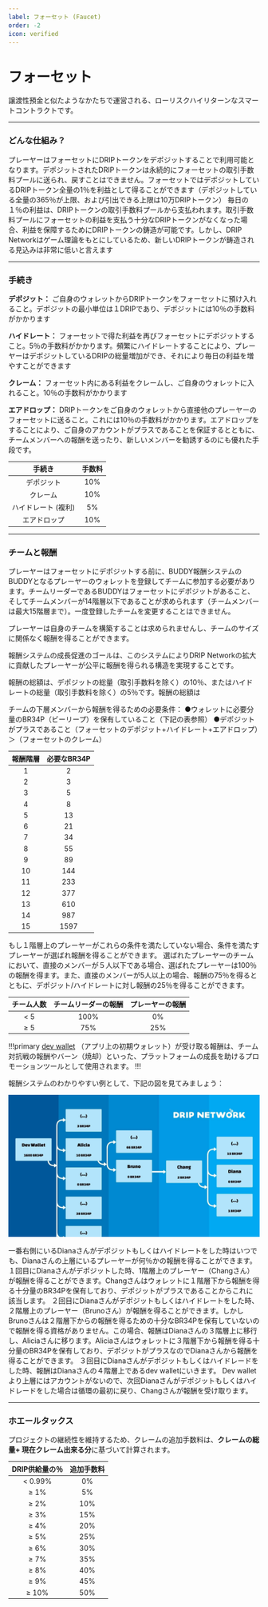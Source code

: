 ```yaml
---
label: フォーセット (Faucet)
order: -2
icon: verified
---
```


# フォーセット
譲渡性預金と似たようなかたちで運営される、ローリスクハイリターンなスマートコントラクトです。

---
### どんな仕組み？

プレーヤーはフォーセットにDRIPトークンをデポジットすることで利用可能となります。デポジットされたDRIPトークンは永続的にフォーセットの取引手数料プールに送られ、戻すことはできません。フォーセットではデポジットしているDRIPトークン全量の1％を利益として得ることができます（デポジットしている全量の365％が上限、および引出できる上限は10万DRIPトークン）
毎日の１％の利益は、DRIPトークンの取引手数料プールから支払われます。取引手数料プールにフォーセットの利益を支払う十分なDRIPトークンがなくなった場合、利益を保障するためにDRIPトークンの鋳造が可能です。しかし、DRIP Networkはゲーム理論をもとにしているため、新しいDRIPトークンが鋳造される見込みは非常に低いと言えます

---
### 手続き

**デポジット：**
ご自身のウォレットからDRIPトークンをフォーセットに預け入れること。デポジットの最小単位は１DRIPであり、デポジットには10％の手数料がかかります

**ハイドレート：**
フォーセットで得た利益を再びフォーセットにデポジットすること。5％の手数料がかかります。頻繁にハイドレートすることにより、プレーヤーはデポジットしているDRIPの総量増加ができ、それにより毎日の利益を増やすことができます

**クレーム：**
フォーセット内にある利益をクレームし、ご自身のウォレットに入れること。10％の手数料がかかります

**エアドロップ：**
DRIPトークンをご自身のウォレットから直接他のプレーヤーのフォーセットに送ること。これには10％の手数料がかかります。エアドロップをすることにより、ご自身のアカウントがプラスであることを保証するとともに、チームメンバーへの報酬を送ったり、新しいメンバーを勧誘するのにも優れた手段です。


| 手続き | 手数料 |
|:---:|:---:|
| デポジット | 10% |
| クレーム | 10% |
| ハイドレート (複利) | 5% |
| エアドロップ | 10% |

---

### チームと報酬

プレーヤーはフォーセットにデポジットする前に、BUDDY報酬システムのBUDDYとなるプレーヤーのウォレットを登録してチームに参加する必要があります。チームリーダーであるBUDDYはフォーセットにデポジットがあること、そしてチームメンバーが14階層以下であることが求められます（チームメンバーは最大15階層まで）。一度登録したチームを変更することはできません。

プレーヤーは自身のチームを構築することは求められませんし、チームのサイズに関係なく報酬を得ることができます。

報酬システムの成長促進のゴールは、このシステムによりDRIP Networkの拡大に貢献したプレーヤーが公平に報酬を得られる構造を実現することです。

報酬の総額は、デポジットの総量（取引手数料を除く）の10％、またはハイドレートの総量（取引手数料を除く）の5％です。報酬の総額は

チームの下層メンバーから報酬を得るための必要条件：
●ウォレットに必要分量のBR34P（ビーリープ）を保有していること（下記の表参照）
●デポジットがプラスであること（フォーセットのデポジット+ハイドレート+エアドロップ）＞（フォーセットのクレーム）



| 報酬階層  | 必要なBR34P |
|:---:|:---:|
| 1 | 2 |
| 2 | 3 |
| 3 | 5 |
| 4 | 8 |
| 5 | 13 |
| 6 | 21 |
| 7 | 34 |
| 8 | 55 |
| 9 | 89 |
| 10 | 144 |
| 11 | 233 |
| 12 | 377 |
| 13 | 610 |
| 14 | 987 |
| 15 | 1597 |


もし１階層上のプレーヤーがこれらの条件を満たしていない場合、条件を満たすプレーヤーが選ばれ報酬を得ることができます。
選ばれたプレーヤーのチームにおいて、直接のメンバーが５人以下である場合、選ばれたプレーヤーは100％の報酬を得ます。また、直接のメンバーが5人以上の場合、報酬の75％を得るとともに、デポジット/ハイドレートに対し報酬の25％を得ることができます。



| チーム人数 | チームリーダーの報酬 | プレーヤーの報酬 |
|:---:|:---:|:---:|
| < 5 | 100% | 0% |
| ≥ 5 | 75% | 25% |

!!!primary
[dev wallet](https://bscscan.com/address/0xe8e9720e39e13854657c165cf4eb10b2dfe33570) （アプリ上の初期ウォレット）が受け取る報酬は、チーム対抗戦の報酬やバーン（焼却）といった、プラットフォームの成長を助けるプロモーションツールとして使用されます。
!!!

報酬システムのわかりやすい例として、下記の図を見てみましょう：

![Illustration of the following referral tree: Dev wallet (5 direct team members, 1600 BR34P) → Alicia (2 direct team members, 10 BR34P) → Bruno (1 direct team members, 0 BR34P) → Chang (3 direct team members, 2 BR34P) → Diana (0 direct team members, 0 BR34P).](/static/banner_faucet_referral.jpg)

一番右側にいるDianaさんがデポジットもしくはハイドレートをした時はいつでも、Dianaさんの上層にいるプレーヤーが何％かの報酬を得ることができます。
１回目にDianaさんがデポジットした時、1階層上のプレーヤー（Changさん）が報酬を得ることができます。Changさんはウォレットに１階層下から報酬を得る十分量のBR34Pを保有しており、デポジットがプラスであることからこれに該当します。
２回目にDianaさんがデポジットもしくはハイドレートをした時、２階層上のプレーヤー（Brunoさん）が報酬を得ることができます。しかしBrunoさんは２階層下からの報酬を得るための十分なBR34Pを保有していないので報酬を得る資格がありません。この場合、報酬はDianaさんの３階層上に移行し、Aliciaさんに移ります。Aliciaさんはウォレットに３階層下から報酬を得る十分量のBR34Pを保有しており、デポジットがプラスなのでDianaさんから報酬を得ることができます。
３回目にDianaさんがデポジットもしくはハイドレードをした時、報酬はDianaさんの４階層上であるdev walletにいきます。
Dev walletより上層にはアカウントがないので、次回Dianaさんがデポジットもしくはハイドレードをした場合は循環の最初に戻り、Changさんが報酬を受け取ります。

---

### ホエールタックス

プロジェクトの継続性を維持するため、クレームの追加手数料は、**クレームの総量+ 現在クレーム出来る分**に基づいて計算されます。

| DRIP供給量の％ | 追加手数料 |
|:---:|:---:|
| < 0.99% | 0% |
| ≥ 1% | 5% |
| ≥ 2% | 10% |
| ≥ 3% | 15% |
| ≥ 4% | 20% |
| ≥ 5% | 25% |
| ≥ 6% | 30% |
| ≥ 7% | 35% |
| ≥ 8% | 40% |
| ≥ 9% | 45% |
| ≥ 10% | 50% |
